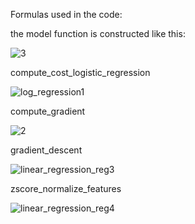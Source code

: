 Formulas used in the code:


the model function is constructed like this:


![3](https://github.com/user-attachments/assets/fdda2329-06b2-404a-89a9-364258fce484)

compute_cost_logistic_regression


![log_regression1](https://github.com/user-attachments/assets/96320c9f-b32b-4edf-bc5d-a00d6c21b0f1)

compute_gradient


![2](https://github.com/user-attachments/assets/2278a543-1d44-48e5-93e7-47bf495bd0af)

gradient_descent


![linear_regression_reg3](https://github.com/user-attachments/assets/d1c2cf4d-85f5-4ab0-a33d-efbb9114c4ed)

zscore_normalize_features


![linear_regression_reg4](https://github.com/user-attachments/assets/27b04106-c7a2-452a-91cc-9fca4a5f9c1b)
